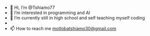 - 👋 Hi, I’m @Tshiamo77
- 👀 I’m interested in programming and AI
- 🌱 I’m currently still in high school and self teaching myself coding 
- 
- 📫 How to reach me motlobatshiamo30@gmail.com

<!---
Tshiamo77/Tshiamo77 is a ✨ special ✨ repository because its `README.md` (this file) appears on your GitHub profile.
You can click the Preview link to take a look at your changes.
--->
